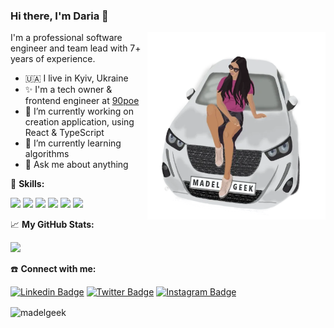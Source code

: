 ### Hi there, I'm Daria 👋


<img align="right" alt="GIF" src="https://github.com/madelGeek/madelGeek/blob/main/car.webp?raw=true" width="285" height="300" />
<p>I'm a professional software engineer and team lead with 7+ years of experience.</p>

- 🇺🇦 I live in Kyiv, Ukraine
- ✨ I'm a tech owner & frontend engineer at [90poe](https://www.90poe.io/)
- 🔭 I’m currently working on creation application, using React & TypeScript
- 🌱 I’m currently learning algorithms
- 💬 Ask me about anything




🎨 **Skills:**

![](https://img.shields.io/badge/Code-React-informational?style=flat&logo=react&logoColor=white&color=AFFFD6)
![](https://img.shields.io/badge/Code-TypeScript-informational?style=flat&logo=TypeScript&logoColor=white&color=#AFFFD6)
![](https://img.shields.io/badge/Code-JavaScript-informational?style=flat&logo=JavaScript&logoColor=white&color=#AFFFD6)
![](https://img.shields.io/badge/Style-CSS-informational?style=flat&logo=css3&logoColor=white&color=AFFFD6)
![](https://img.shields.io/badge/Code-Node.js-informational?style=flat&logo=Node.js&logoColor=white&color=AFFFD6)
![](https://img.shields.io/badge/Code-MongoDB-informational?style=flat&logo=MongoDB&logoColor=white&color=AFFFD6)



📈 **My GitHub Stats:**
<p>
<img height="180em" src="https://github-readme-stats.vercel.app/api?username=madelGeek&show_icons=true&hide_border=true&&count_private=true&include_all_commits=true" />
</p>


☎️ **Connect with me:**

[![Linkedin Badge](https://img.shields.io/badge/-LinkedIn-0e76a8?style=flat-square&logo=Linkedin&logoColor=white)](https://linkedin.com/in/dariagorchylina)
[![Twitter Badge](https://img.shields.io/badge/-Twitter-00acee?style=flat-square&logo=Twitter&logoColor=white)](https://twitter.com/madelGeek)
[![Instagram Badge](https://img.shields.io/badge/-Instagram-e4405f?style=flat-square&logo=Instagram&logoColor=white)](https://instagram.com/madelgeek/)

<p><img align="center" src="https://github-readme-streak-stats.herokuapp.com/?user=madelGeek&" alt="madelgeek" /></p>

